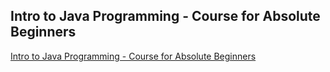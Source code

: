
## Intro to Java Programming - Course for Absolute Beginners
[Intro to Java Programming - Course for Absolute Beginners](https://www.youtube.com/watch?v=GoXwIVyNvX0)
